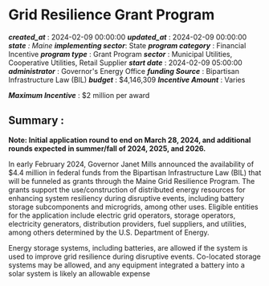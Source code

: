 # Grid Resilience Grant Program 
 ***created_at*** : 2024-02-09 00:00:00 
 ***updated_at*** : 2024-02-09 00:00:00 
 ***state** : Maine 
 **implementing sector***: State 
 ***program category*** : Financial Incentive 
 ***program type*** : Grant Program 
 ***sector*** : Municipal Utilities, Cooperative Utilities, Retail Supplier 
 ***start date*** : 2024-02-09 05:00:00 
 ***administrator*** : Governor's Energy Office 
 ***funding Source*** : Bipartisan Infrastructure Law (BIL) 
 ***budget*** : $4,146,309 
 ***Incentive Amount*** : Varies

 
 ***Maximum Incentive*** : $2 million per award

 
 ## Summary : 
 **Note: Initial application round to end on March 28, 2024, and additional
rounds expected in summer/fall of 2024, 2025, and 2026.**

In early February 2024, Governor Janet Mills announced the availability of
$4.4 million in federal funds from the Bipartisan Infrastructure Law (BIL)
that will be funneled as grants through the Maine Grid Resilience Program. The
grants support the use/construction of distributed energy resources for
enhancing system resiliency during disruptive events, including battery
storage subcomponents and microgrids, among other uses. Eligible entities for
the application include electric grid operators, storage operators,
electricity generators, distribution providers, fuel suppliers, and utilities,
among others determined by the U.S. Department of Energy.

Energy storage systems, including batteries, are allowed if the system is used
to improve grid resilience during disruptive events. Co-located storage
systems may be allowed, and any equipment integrated a battery into a solar
system is likely an allowable expense

 
 
